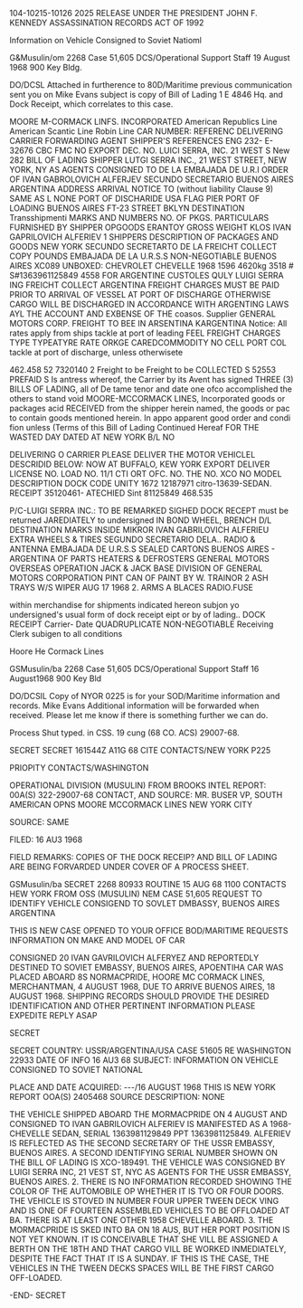 104-10215-10126 2025 RELEASE UNDER THE PRESIDENT JOHN F. KENNEDY ASSASSINATION RECORDS ACT OF 1992

Information on Vehicle Consigned to Soviet Natioml

G&Musulin/om 2268 Case 51,605
DCS/Operational Support Staff 19 August 1968
900 Key Bldg.

DO/DCSL Attached in furtherence to
80D/Maritime previous communication sent you on
Mike Evans subject is copy of Bill of Lading
1 E 4846 Hq. and Dock Receipt, which correlates
to this case.

MOORE M-CORMACK LINFS. INCORPORATED
American Republics Line American Scantic Line Robin Line
CAR NUMBER: REFERENC
DELIVERING CARRIER
FORWARDING AGENT SHIPPER'S REFERENCES ENG 232- E-32676 CBC FMC NO EXPORT DEC. NO.
LUICI SERRA, INC. 21 WEST S New 282
BILL OF LADING 
SHIPPER LUTGI SERRA INC., 21 WEST STREET, NEW YORK, NY AS AGENTS
CONSIGNED TO DE LA EMBAJADA DE U.R.I
ORDER OF IVAN GABROLOVICH ALFERJEV SECUNDO SECRETARIO BUENOS AIRES ARGENTINA
ADDRESS ARRIVAL NOTICE TO (without liability Clause 9)
SAME AS L NONE
PORT OF DISCHARIDE USA FLAG PIER PORT OF LOADING
BUENOS AIRES FT-23 STREET BKLYN
DESTINATION Transshipmenti
MARKS AND NUMBERS NO. OF PKGS. PARTICULARS FURNISHED BY SHIPPER OPGOODS ERANTOY GROSS WEIGHT
KLOS
IVAN GAPRILOVICH ALFERIEV 1 SHIPPERS DESCRIPTION OF PACKAGES AND GOODS NEW YORK
SECUNDO SECRETARTO DE LA FREICHT COLLECT COPY POUNDS
EMBAJADA DE LA U.R.S.S NON-NEGOTIABLE
BUENOS AIRES
XC089 UNBOXED: CHEVROLET CHEVELLE 1968 1596 4620kg 3518 #
S#1363961125849 4558
FOR ARGENTINE CUSTOLES QULY
LUIGI SERRA ING
FREICHT COLLECT ARGENTINA
FREIGHT CHARGES MUST BE PAID PRIOR TO ARRIVAL OF
VESSEL AT PORT OF DISCHARGE OTHERWISE CARGO WILL BE
DISCHARGED IN ACCORDANCE WITH ARGENTING LAWS AYL
THE ACCOUNT AND EXBENSE OF THE coasos.
Supplier GENERAL MOTORS CORP.
FREIGHT TO BEE IN ARSENTINA KARGENTINA Notice: All rates apply from ships tackle at port of leading
FEEL FREIGHT CHARGES
TYPE TYPEATYRE RATE ORKGE CAREDCOMMODITY NO CELL PORT COL
tackle at port of discharge, unless otherwisete

462.458 52 7320140 2
Freight to be Freight to be
COLLECTED S 52553 PREFAID S Is antress whereof, the Carrier by its Avent has signed THREE (3) BILLS OF LADING, all of
De tame tenor and date one ofco accomplished the others to stand void
MOORE-MCCORMACK LINES, Incorporated goods or packages acid
RECEIVED from the shipper herein named, the goods or pac
to contain goods mentioned herein. In appo apparent good order and condi
fion unless (Terms of this Bill of Lading Continued
Hereaf
FOR THE WASTED DAY DATED AT NEW YORK B/L NO

DELIVERING O
CARRIER
PLEASE DELIVER THE MOTOR VEHICLEL
DESCRIDID BELOW:
NOW AT
BUFFALO, KEW YORK
EXPORT
DELIVER
LICENSE NO.
LOAD NO. 11/1
CTI ORT
OFC. NO.
THE NO. XCO NO MODEL DESCRIPTION DOCK CODE
UNITY
1672 12187971 citro-13639-SEDAN. RECEIPT 35120461-
ATECHIED
Sint 81125849 468.535

P/C-LUIGI SERRA INC.:
TO BE REMARKED SIGHED DOCK RECEPT
must be returned
JAREDIATELY
to undersigned
IN BOND
WHEEL, BRENCH D/L DESTINATION MARKS
INSIDE MIKROR IVAN GABRILOVICH ALFERIEU
EXTRA WHEELS & TIRES SEGUNDO SECRETARIO DELA..
RADIO & ANTENNA EMBAJADA DE U.R.S.S
SEALED CARTONS BUENOS AIRES - ARGENTINA
OF PARTS
HEATERS & DEFROSTERS GENERAL MOTORS OVERSEAS OPERATION
JACK & JACK BASE DIVISION OF GENERAL MOTORS CORPORATION
PINT CAN OF PAINT BY W. TRAINOR
2 ASH TRAYS
W/S WIPER AUG 17 1968
2.
ARMS A BLACES
RADIO.FUSE

within merchandise for shipments indicated hereon subjon yo
undersigned's usual form of dock receipt eipt or by of lading..
DOCK RECEIPT Carrier- Date
QUADRUPLICATE
NON-NEGOTIABLE Receiving Clerk subigen to all conditions

Нооге Не Cormack Lines

GSMusulin/ba 2268 Case 51,605
DCS/Operational Support Staff 16 August1968
900 Key Bld

DO/DCSIL Copy of NYOR 0225 is for your
SOD/Maritime information and records.
Mike Evans Additional information will be
forwarded when received. Please
let me know if there is
something further we can do.

Process Shut typed.
in CSS. 19 cung (68
CO. ACS) 29007-68.

SECRET
SECRET 161544Z A11G 68 CITE CONTACTS/NEW YORK P225

PRIOPITY CONTACTS/WASHINGTON

OPERATIONAL DIVISION (MUSULIN) FROM BROOKS
INTEL REPORT: 00A(S) 322-29007-68
CONTACT, AND SOURCE: MR. BUSER
VP, SOUTH AMERICAN OPNS
MOORE MCCORMACK LINES
NEW YORK CITY

SOURCE: SAME

FILED: 16 AU3 1968

FIELD REMARKS: COPIES OF THE DOCK RECEIP? AND BILL OF LADING ARE
BEING FORVARDED UNDER COVER OF A PROCESS SHEET.

GSMusulin/ba
SECRET
2268 80933
ROUTINE
15 AUG 68 1100
CONTACTS HEW YORK
FROM OSS (MUSULIN)
NEM CASE 51,605 REQUEST TO IDENTIFY VEHICLE CONSIGEND TO SOVLET DMBASSY,
BUENOS AIRES
ARGENTINA

THIS IS NEW CASE OPENED TO YOUR OFFICE
BOD/MARITIME REQUESTS INFORMATION ON MAKE AND MODEL OF CAR

CONSIGNED 20 IVAN GAVRILOVICH ALFERYEZ AND REPORTEDLY DESTINED TO SOVIET
EMBASSY, BUENOS AIRES, APOENTIHA CAR WAS PLACED ABOARD 8S NORMACPRIDE, HOORE
MC CORMACK LINES, MERCHANTMAN, 4 AUGUST 1968, DUE TO ARRIVE BUENOS AIRES,
18 AUGUST 1968. SHIPPING RECORDS SHOULD PROVIDE THE DESIRED IDENTIFICATION
AND OTHER PERTINENT INFORMATION PLEASE EXPEDITE REPLY ASAP

SECRET

SECRET
COUNTRY: USSR/ARGENTINA/USA
CASE 51605 RE WASHINGTON 22933
DATE OF INFO 16 AU3 68
SUBJECT: INFORMATION ON VEHICLE CONSIGNED TO SOVIET NATIONAL

PLACE AND DATE ACQUIRED: ---/16 AUGUST 1968
THIS IS NEW YORK REPORT OOA(S) 2405468
SOURCE DESCRIPTION: NONE

THE VEHICLE SHIPPED ABOARD THE MORMACPRIDE ON 4 AUGUST AND
CONSIGNED TO IVAN GABRILOVICH ALFERIEV IS MANIFESTED AS A 1968-
CHEVELLE SEDAN, SERIAL 1363981129849 PPT 1363981125849. ALFERIEV
IS REFLECTED AS THE SECOND SECRETARY OF THE USSR EMBASSY, BUENOS
AIRES. A SECOND IDENTIFYING SERIAL NUMBER SHOWN ON THE BILL OF
LADING IS XCO-189491. THE VEHICLE WAS CONSIGNED BY LUIGI SERRA INC,
21 VEST ST, NYC AS AGENTS FOR THE USSR EMBASSY, BUENOS AIRES.
2. THERE IS NO INFORMATION RECORDED SHOWING THE COLOR OF THE
AUTOMOBILE OP WHETHER IT IS TVO OR FOUR DOORS. THE VEHICLE IS STOVED
IN NUMBER FOUR UPPER TWEEN DECK VING AND IS ONE OF FOURTEEN
ASSEMBLED VEHICLES TO BE OFFLOADED AT BA. THERE IS AT LEAST
ONE OTHER 1958 CHEVELLE ABOARD.
3. THE MORMACPRIDE IS SKED INTO BA ON 18 AUS, BUT HER PORT
POSITION IS NOT YET KNOWN. IT IS CONCEIVABLE THAT SHE VILL BE
ASSIGNED A BERTH ON THE 18TH AND THAT CARGO VILL BE WORKED
INMEDIATELY, DESPITE THE FACT THAT IT IS A SUNDAY. IF THIS IS THE
CASE, THE VEHICLES IN THE TWEEN DECKS SPACES WILL BE THE FIRST
CARGO OFF-LOADED.

-END-
SECRET
